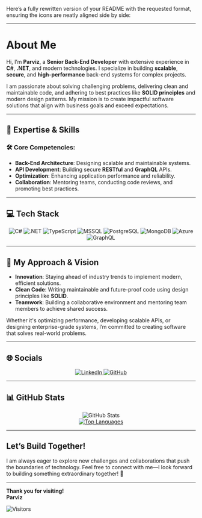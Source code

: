Here’s a fully rewritten version of your README with the requested format, ensuring the icons are neatly aligned side by side:

---

# About Me

Hi, I’m **Parviz**, a **Senior Back-End Developer** with extensive experience in **C#**, **.NET**, and modern technologies. I specialize in building **scalable**, **secure**, and **high-performance** back-end systems for complex projects.

I am passionate about solving challenging problems, delivering clean and maintainable code, and adhering to best practices like **SOLID principles** and modern design patterns. My mission is to create impactful software solutions that align with business goals and exceed expectations.

---

## 🚀 Expertise & Skills

### 🛠 Core Competencies:
- **Back-End Architecture**: Designing scalable and maintainable systems.
- **API Development**: Building secure **RESTful** and **GraphQL** APIs.
- **Optimization**: Enhancing application performance and reliability.
- **Collaboration**: Mentoring teams, conducting code reviews, and promoting best practices.

---

## 💻 Tech Stack

<div align="center">
  <img src="https://img.shields.io/badge/c%23-%23239120.svg?style=for-the-badge&logo=c-sharp&logoColor=white" alt="C#" />
  <img src="https://img.shields.io/badge/.NET-5C2D91?style=for-the-badge&logo=.net&logoColor=white" alt=".NET" />
  <img src="https://img.shields.io/badge/TypeScript-%23007ACC.svg?style=for-the-badge&logo=typescript&logoColor=white" alt="TypeScript" />
  <img src="https://img.shields.io/badge/Microsoft%20SQL%20Server-CC2927?style=for-the-badge&logo=microsoft%20sql%20server&logoColor=white" alt="MSSQL" />
  <img src="https://img.shields.io/badge/PostgreSQL-%23316192.svg?style=for-the-badge&logo=postgresql&logoColor=white" alt="PostgreSQL" />
  <img src="https://img.shields.io/badge/MongoDB-%234ea94b.svg?style=for-the-badge&logo=mongodb&logoColor=white" alt="MongoDB" />
  <img src="https://img.shields.io/badge/Azure-%230072C6.svg?style=for-the-badge&logo=azure-devops&logoColor=white" alt="Azure" />
  <img src="https://img.shields.io/badge/GraphQL-%23E10098.svg?style=for-the-badge&logo=graphql&logoColor=white" alt="GraphQL" />
</div>

---

## 🌟 My Approach & Vision

- **Innovation**: Staying ahead of industry trends to implement modern, efficient solutions.
- **Clean Code**: Writing maintainable and future-proof code using design principles like **SOLID**.
- **Teamwork**: Building a collaborative environment and mentoring team members to achieve shared success.

Whether it's optimizing performance, developing scalable APIs, or designing enterprise-grade systems, I’m committed to creating software that solves real-world problems.

---

## 🌐 Socials

<div align="center">
  <a href="https://linkedin.com/in/parviz-rovshan-aliyev">
    <img src="https://img.shields.io/badge/LinkedIn-%230077B5.svg?style=for-the-badge&logo=linkedin&logoColor=white" alt="LinkedIn" />
  </a>
  <a href="https://github.com/parvizrovshanaliyev">
    <img src="https://img.shields.io/badge/GitHub-%23181717.svg?style=for-the-badge&logo=github&logoColor=white" alt="GitHub" />
  </a>
</div>

---

## 📊 GitHub Stats

<div align="center">
  <img src="https://github-readme-stats.vercel.app/api?username=parvizrovshanaliyev&show_icons=true&theme=dark" alt="GitHub Stats" />
</div>

<div align="center">
  <a href="https://github.com/parvizrovshanaliyev">
    <img src="https://github-readme-stats.vercel.app/api/top-langs/?username=parvizrovshanaliyev&langs_count=10&title_color=0891b2&text_color=ffffff&icon_color=0891b2&bg_color=1c1917&hide_border=true&locale=en&custom_title=Top%20Languages" alt="Top Languages" />
  </a>
</div>

---

## Let’s Build Together!

I am always eager to explore new challenges and collaborations that push the boundaries of technology. Feel free to connect with me—I look forward to building something extraordinary together! 🚀

---

**Thank you for visiting!**  
**Parviz**

![Visitors](https://estruyf-github.azurewebsites.net/api/VisitorHit?user=parvizrovshanaliyev&repo=parvizrovshanaliyev&countColor=%237B1E7A)
